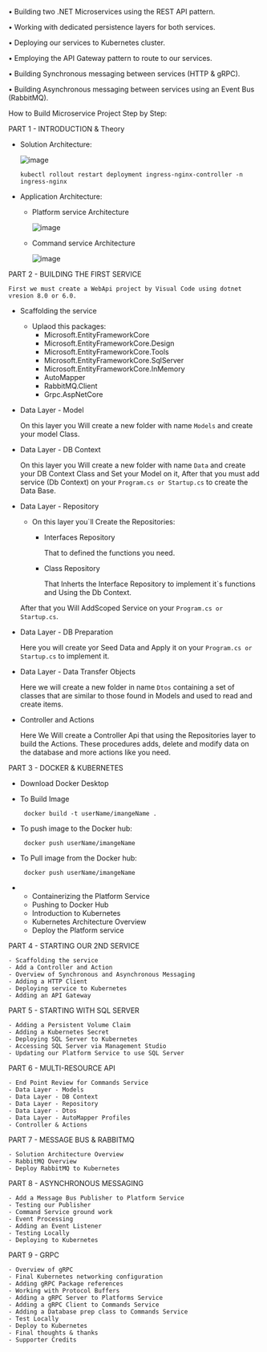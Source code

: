 • Building two .NET Microservices using the REST API pattern.

• Working with dedicated persistence layers for both services.

• Deploying our services to Kubernetes cluster.

• Employing the API Gateway pattern to route to our services.

• Building Synchronous messaging between services (HTTP & gRPC).

• Building Asynchronous messaging between services using an Event Bus (RabbitMQ).


How to Build Microservice Project Step by Step: 

PART 1 - INTRODUCTION & Theory 

- Solution Architecture:

  ![image](https://github.com/user-attachments/assets/f7167e0c-4f7c-4bbb-b11f-0c3afde60c29)

      kubectl rollout restart deployment ingress-nginx-controller -n ingress-nginx
  
- Application Architecture:
  
  - Platform service Architecture

    ![image](https://github.com/user-attachments/assets/6a03b3b8-0baa-4ed6-a440-7ea59946d633)

  - Command service Architecture

    ![image](https://github.com/user-attachments/assets/bbc3997a-fae6-4ce1-a49d-77466d754c72)


PART 2 - BUILDING THE FIRST SERVICE

`First we must create a WebApi project by Visual Code using dotnet vresion 8.0 or 6.0.`
- Scaffolding the service
  
  - Uplaod this packages:
    - Microsoft.EntityFrameworkCore
    - Microsoft.EntityFrameworkCore.Design
    - Microsoft.EntityFrameworkCore.Tools
    - Microsoft.EntityFrameworkCore.SqlServer
    - Microsoft.EntityFrameworkCore.InMemory
    - AutoMapper
    - RabbitMQ.Client
    - Grpc.AspNetCore
  
- Data Layer - Model

  On this layer you Will create a new folder with name `Models` and create your model Class.
- Data Layer - DB Context

  On this layer you Will create a new folder with name `Data` and create your DB Context Class and Set your Model on it, After that you must add service (Db Context) on your `Program.cs or Startup.cs` to create the Data Base.
- Data Layer - Repository
  - On this layer you`ll Create the Repositories:
    - Interfaces Repository

      That to defined the functions you need.
    - Class Repository

      That Inherts the Interface Repository to implement it`s functions and Using the Db Context.
      
  After that you Will AddScoped Service on your `Program.cs or Startup.cs`.
- Data Layer - DB Preparation
  
  Here you will create yor Seed Data and Apply it on your `Program.cs or Startup.cs` to implement it.
- Data Layer - Data Transfer Objects

  Here we will create a new folder in name `Dtos` containing a set of classes that are similar to those found in Models and used to read and create items.
- Controller and Actions
  
  Here We Will create a Controller Api that using the Repositories layer to build the Actions.
  These procedures adds, delete and modify data on the database and more actions like you need.

PART 3 - DOCKER & KUBERNETES

 - Download Docker Desktop
 - To Build Image
   
        docker build -t userName/imangeName .
 - To push image to the Docker hub:
   
        docker push userName/imangeName
 - To Pull image from the Docker hub:

        docker push userName/imangeName
 - 
    - Containerizing the Platform Service
    - Pushing to Docker Hub
    - Introduction to Kubernetes
    - Kubernetes Architecture Overview
    - Deploy the Platform service
    
PART 4 - STARTING OUR 2ND SERVICE

    - Scaffolding the service
    - Add a Controller and Action
    - Overview of Synchronous and Asynchronous Messaging
    - Adding a HTTP Client
    - Deploying service to Kubernetes
    - Adding an API Gateway

PART 5 - STARTING WITH SQL SERVER

    - Adding a Persistent Volume Claim
    - Adding a Kubernetes Secret
    - Deploying SQL Server to Kubernetes
    - Accessing SQL Server via Management Studio
    - Updating our Platform Service to use SQL Server


PART 6 - MULTI-RESOURCE API

    - End Point Review for Commands Service
    - Data Layer - Models
    - Data Layer - DB Context
    - Data Layer - Repository
    - Data Layer - Dtos
    - Data Layer - AutoMapper Profiles
    - Controller & Actions


PART 7 - MESSAGE BUS & RABBITMQ

    - Solution Architecture Overview
    - RabbitMQ Overview
    - Deploy RabbitMQ to Kubernetes


PART 8 - ASYNCHRONOUS MESSAGING

    - Add a Message Bus Publisher to Platform Service
    - Testing our Publisher
    - Command Service ground work
    - Event Processing
    - Adding an Event Listener
    - Testing Locally
    - Deploying to Kubernetes


PART 9 - GRPC

    - Overview of gRPC
    - Final Kubernetes networking configuration
    - Adding gRPC Package references
    - Working with Protocol Buffers
    - Adding a gRPC Server to Platforms Service
    - Adding a gRPC Client to Commands Service
    - Adding a Database prep class to Commands Service
    - Test Locally
    - Deploy to Kubernetes
    - Final thoughts & thanks
    - Supporter Credits
